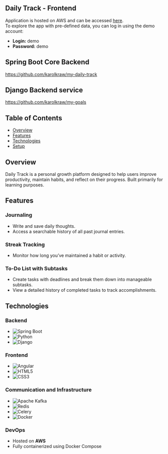 ## Daily Track - Frontend

Application is hosted on AWS and can be accessed [here](http://ec2-34-195-193-33.compute-1.amazonaws.com:4200/auth/login).  
To explore the app with pre-defined data, you can log in using the demo account:
- **Login:** demo
- **Password:** demo

## Spring Boot Core Backend 
https://github.com/karolkraw/my-daily-track
## Django Backend service
https://github.com/karolkraw/my-goals

## Table of Contents
- [Overview](#overview)
- [Features](#features)
- [Technologies](#technologies)
- [Setup](#setup)

## Overview
Daily Track is a personal growth platform designed to help users improve productivity, maintain habits, and reflect on their progress. Built primarily for learning purposes.

## Features

### Journaling
- Write and save daily thoughts.
- Access a searchable history of all past journal entries.

### Streak Tracking
- Monitor how long you’ve maintained a habit or activity.

### To-Do List with Subtasks
- Create tasks with deadlines and break them down into manageable subtasks.
- View a detailed history of completed tasks to track accomplishments.

## Technologies

### Backend
- ![Spring Boot](https://img.shields.io/badge/Spring_Boot-F2F4F9?style=for-the-badge&logo=spring-boot)
- ![Python](https://img.shields.io/badge/Python%203.9-blue?style=for-the-badge&logo=python&logoColor=white)
- ![Django](https://img.shields.io/badge/Django-092E20?style=for-the-badge&logo=django&logoColor=white)

### Frontend
- ![Angular](https://img.shields.io/badge/angular-%23DD0031.svg?style=for-the-badge&logo=angular&logoColor=white)
- ![HTML5](https://img.shields.io/badge/HTML5-E34F26?style=for-the-badge&logo=html5&logoColor=white)
- ![CSS3](https://img.shields.io/badge/CSS3-1572B6?style=for-the-badge&logo=css3&logoColor=white)

### Communication and Infrastructure
- ![Apache Kafka](https://img.shields.io/badge/Apache_Kafka-231F20?style=for-the-badge&logo=apache-kafka&logoColor=white)
- ![Redis](https://img.shields.io/badge/Redis-D9281A?style=for-the-badge&logo=redis&logoColor=white)
- ![Celery](https://img.shields.io/badge/Celery-37814A?style=for-the-badge&logo=celery&logoColor=white)
- ![Docker](https://img.shields.io/badge/Docker-2CA5E0?style=for-the-badge&logo=docker&logoColor=white)

### DevOps
- Hosted on **AWS**
- Fully containerized using Docker Compose
